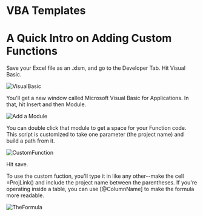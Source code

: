 # VBA Templates

# A Quick Intro on Adding Custom Functions

Save your Excel file as an .xlsm, and go to the Developer Tab. Hit Visual Basic.

![VisualBasic](https://github.com/lsbravo/VBA_Templates/assets/121823541/12e014ab-0241-4c2c-bcf7-e30b770e4475)

You'll get a new window called Microsoft Visual Basic for Applications. In that, hit Insert and then Module.

![Add a Module](https://github.com/lsbravo/VBA_Templates/assets/121823541/ba861d8f-834e-4849-b535-03664df106c6)

You can double click that module to get a space for your Function code. This script is customized to take one parameter (the project name) and build a path from it.

![CustomFunction](https://github.com/lsbravo/VBA_Templates/assets/121823541/152f21b9-c4ee-4622-b517-dd93a260f5ec)

Hit save.

To use the custom fuction, you'll type it in like any other--make the cell =ProjLink() and include the project name between the parentheses. If you're operating inside a table, you can use [@ColumnName] to make the formula more readable.

![TheFormula](https://github.com/lsbravo/VBA_Templates/assets/121823541/972ea747-982e-4b85-ad99-7577e569c7ef)

